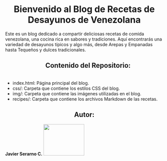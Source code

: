 <h1 align= center>Bienvenido al Blog de Recetas de Desayunos de Venezolana</h1>

<p>Este es un blog dedicado a compartir deliciosas recetas de comida venezolana, una cocina rica en sabores y tradiciones. Aquí encontrarás una variedad de desayunos típicos y algo más, desde Arepas y Empanadas hasta Tequeños y dulces tradicionales.</p>

<ul>
<h2 align= center>Contenido del Repositorio:</h2>
<br>
<li>index.html: Página principal del blog.</li>
<li>css/: Carpeta que contiene los estilos CSS del blog.</li>
<li>img/: Carpeta que contiene las imágenes utilizadas en el blog.</li>
<li>recipes/: Carpeta que contiene los archivos Markdown de las recetas.</li>
</ul>

<h2 align= center>Autor:</h2>
<strong>Javier Serarno C.</strong>
<img src="C:\Users\ESCUELA DIGITAL 01\Desktop\Javier Drive\Bootcam Merida\Curso Programacion\Proyecto 4 reservas\reservasjs\img\javi.jpg" width="130" height="100">

